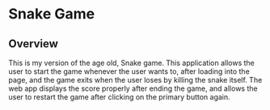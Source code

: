 # Snake Game
## Overview
This is my version of the age old, Snake game. This application allows the user to start the
game whenever the user wants to, after loading into the page, and the game exits when the
user loses by killing the snake itself. The web app displays the score properly after ending
the game, and allows the user to restart the game after clicking on the primary button again.